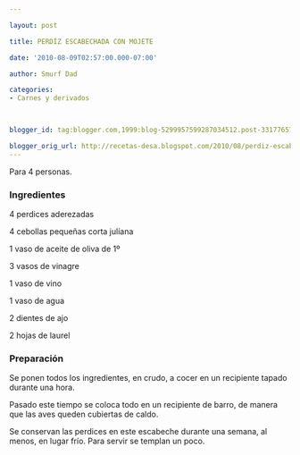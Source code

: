 ```yaml
---

layout: post

title: PERDÍZ ESCABECHADA CON MOJETE

date: '2010-08-09T02:57:00.000-07:00'

author: Smurf Dad

categories:
- Carnes y derivados



blogger_id: tag:blogger.com,1999:blog-5299957599287034512.post-3317765747258405016

blogger_orig_url: http://recetas-desa.blogspot.com/2010/08/perdiz-escabechada-con-mojete.html
---
```


Para 4 personas.

<h3>Ingredientes</h3>

4 perdices aderezadas

4 cebollas pequeñas corta julíana

1 vaso de aceite de oliva de 1º

3 vasos de vinagre

1 vaso de vino

1 vaso de agua

2 dientes de ajo

2 hojas de laurel

<h3>Preparación</h3>

Se ponen todos los ingredientes, en crudo, a cocer en un recipiente tapado durante una hora.

Pasado este tiempo se coloca todo en un recipiente de barro, de manera que las aves queden cubiertas de caldo.

Se conservan las perdices en este escabeche durante una semana, al menos, en lugar frío. Para servir se templan un poco.